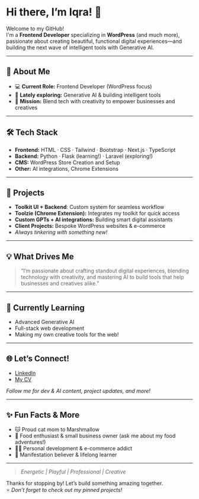 # Hi there, I’m Iqra! 👋

Welcome to my GitHub!  
I'm a **Frontend Developer** specializing in **WordPress** (and much more), passionate about creating beautiful, functional digital experiences—and building the next wave of intelligent tools with Generative AI.

---

## 🚀 About Me

- 💻 **Current Role:** Frontend Developer (WordPress focus)  
- 🤖 **Lately exploring:** Generative AI & building intelligent tools  
- 🎨 **Mission:** Blend tech with creativity to empower businesses and creatives

---

## 🛠️ Tech Stack

- **Frontend:** HTML · CSS · Tailwind · Bootstrap · Next.js · TypeScript
- **Backend:** Python · Flask (learning!) · Laravel (exploring!)
- **CMS:** WordPress Store Creation and Setup 
- **Other:** AI integrations, Chrome Extensions

---

## 🌟 Projects

- **Toolkit UI + Backend**: Custom system for seamless workflow  
- **Toolzie (Chrome Extension):** Integrates my toolkit for quick access  
- **Custom GPTs + AI integrations:** Building smart digital assistants  
- **Client Projects:** Bespoke WordPress websites & e-commerce  
- _Always tinkering with something new!_

---

## 💡 What Drives Me

> “I’m passionate about crafting standout digital experiences, blending technology with creativity, and mastering AI to build tools that help businesses and creatives alike.”

---

## 🌱 Currently Learning

- Advanced Generative AI  
- Full-stack web development  
- Making my own creative tools for the web!

---

## 🌐 Let’s Connect!

- [LinkedIn](https://www.linkedin.com/in/iqra-saleem25/)  
- [My CV](https://flowcv.com/resume/rf3o2l0rm0s0)

*Follow me for dev & AI content, project updates, and more!*

---

## ✨ Fun Facts & More

- 🐱 Proud cat mom to Marshmallow
- 🍲 Food enthusiast & small business owner (ask me about my food adventures!)
- 👩‍💻 Personal development & e-commerce addict
- 🌟 Manifestation believer & lifelong learner

---

> _Energetic | Playful | Professional | Creative_

Thanks for stopping by! Let’s build something amazing together.  
⭐️ _Don’t forget to check out my pinned projects!_

